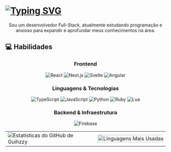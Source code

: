 # [![Typing SVG](https://readme-typing-svg.herokuapp.com?font=Fira+Code&pause=1000&color=F70707&width=435&lines=guihzzy)](https://git.io/typing-svg)
<p align="center">
  Sou um desenvolvedor Full-Stack, atualmente estudando programação e ansioso para expandir e aprofundar meus conhecimentos na área.
</p>
<!-- <p align="center">
  <img src="https://komarev.com/ghpvc/?username=guihzzy&label=Visualizações%20do%20perfil&color=0e75b6&style=flat" alt="Visualizações do perfil" />
</p> -->
<!-- <p align="center">
    <img src="https://api.victims.lol/discord/user/discord-arts/408002057522380801/card?badges=a|https://cdn.discordapp.com/badge-icons/6df5892e0f35b051f8b61eace34f4967.png&badgesFrame=true&backgroundBrightness=0&moreBackgroundBlur=true" alt="Discord" width="600" height="200" />
</p> -->

## 💻 Habilidades

<div align="center">
  
### Frontend
![React](https://img.shields.io/badge/React-20232A?style=for-the-badge&logo=react&logoColor=61DAFB)
![Next.js](https://img.shields.io/badge/Next.js-000000?style=for-the-badge&logo=next.js&logoColor=white)
![Svelte](https://img.shields.io/badge/Svelte-4A4A55?style=for-the-badge&logo=svelte&logoColor=FF3E00)
![Angular](https://img.shields.io/badge/Angular-DD0031?style=for-the-badge&logo=angular&logoColor=white)

### Linguagens & Tecnologias
![TypeScript](https://img.shields.io/badge/TypeScript-007ACC?style=for-the-badge&logo=typescript&logoColor=white)
![JavaScript](https://img.shields.io/badge/JavaScript-F7DF1E?style=for-the-badge&logo=javascript&logoColor=black)
![Python](https://img.shields.io/badge/Python-3776AB?style=for-the-badge&logo=python&logoColor=white)
![Ruby](https://img.shields.io/badge/Ruby-CC342D?style=for-the-badge&logo=ruby&logoColor=white)
![Lua](https://img.shields.io/badge/Lua-2C2D72?style=for-the-badge&logo=lua&logoColor=white)

### Backend & Infraestrutura
![Firebase](https://img.shields.io/badge/Firebase-039BE5?style=for-the-badge&logo=Firebase&logoColor=white)

</div>

<div align="center">
  <table>
    <tr>
      <td>
        <img src="https://github-readme-stats.vercel.app/api?username=guihzzy&show_icons=true&theme=dark&hide_border=true&layout=compact&include_all_commits=true&count_private=truehttps://github-readme-stats.vercel.app/api/top-langs/?username=guilhzzy&layout=compact&theme=default" alt="Estatísticas do GitHub de Guihzzy" />
      </td>
      <td>
        <img width="200%" src="https://github-readme-stats.vercel.app/api/top-langs?username=guihzzy&theme=dark&hide_border=true&layout=compact&langs_count=7" alt="Linguagens Mais Usadas" />
      </td>
    </tr>
  </table>
</div>
